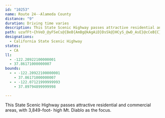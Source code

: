 ```yaml
---
id: "10253"
name: Route 24--Alameda County
distance: "9"
duration: Driving time varies
description: This State Scenic Highway passes attractive residential and commercial areas, with 3,849-foot- high Mt. Diablo as the focus.
path: uzafFt~{hVeD_@yFSeCs@{BeB{AmBg@kAgAiD}DsSk@}HCyS_@wD_AsE}@cCeB{C}Sm[{KsOiFoGmFeFqC_Cq`@kXaZ{OkEeDuAuAiDeEmAeBcFwJgC{HuAkGeAaGs@oFy@gJ]eJE{DRoLXoHnCw[vCq`@n@gGJqDKcFiAgQCaEN_C|C_YHqDQsFy@wGmNo}@_B{LwD}`@cEif@{IqaAi@}NU__@e@ue@TuJhAqJNkBjGo]PuC?gBK_C]mCo@qCyBoDsAsAyA_Ae@S
designations:
  - California State Scenic Highway
states:
  - CA
ll:
  - -122.20922100000001
  - 37.86171000000007
bounds:
  - - -122.20922100000001
    - 37.86171000000007
  - - -122.07121999999993
    - 37.89794899999998

---
```


This State Scenic Highway passes attractive residential and commercial areas, with 3,849-foot- high Mt. Diablo as the focus.
